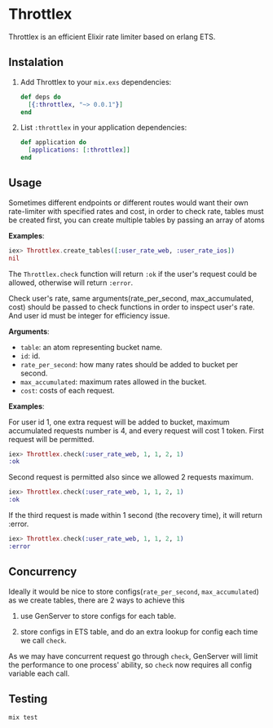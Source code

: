 # Throttlex

Throttlex is an efficient Elixir rate limiter based on erlang ETS.

## Instalation
1. Add Throttlex to your `mix.exs` dependencies:

    ```elixir
    def deps do
      [{:throttlex, "~> 0.0.1"}]
    end
    ```

2. List `:throttlex` in your application dependencies:

    ```elixir
    def application do
      [applications: [:throttlex]]
    end
    ```

## Usage

Sometimes different endpoints or different routes would want their own rate-limiter with specified rates and cost, in 
order to check rate, tables must be created first, you can create multiple tables by passing an array of atoms

**Examples**:
  ```elixir
  iex> Throttlex.create_tables([:user_rate_web, :user_rate_ios])
  nil
  ```

The `Throttlex.check` function will return `:ok` if the user's request could be allowed, otherwise will return `:error`.

Check user's rate, same arguments(rate_per_second, max_accumulated, cost) should be passed to check functions
in order to inspect user's rate. And user id must be integer for efficiency issue.

**Arguments**:
 - `table`: an atom representing bucket name.
 - `id`: id.
 - `rate_per_second`: how many rates should be added to bucket per second.
 - `max_accumulated`: maximum rates allowed in the bucket.
 - `cost`: costs of each request.

**Examples**:

  For user id 1, one extra request will be added to bucket, maximum accumulated requests number
  is 4, and every request will cost 1 token. First request will be permitted.

  ```elixir
  iex> Throttlex.check(:user_rate_web, 1, 1, 2, 1)
  :ok
  ```

  Second request is permitted also since we allowed 2 requests maximum.

  ```elixir
  iex> Throttlex.check(:user_rate_web, 1, 1, 2, 1)
  :ok
  ```

  If the third request is made within 1 second (the recovery time), it will return :error.

  ```elixir
  iex> Throttlex.check(:user_rate_web, 1, 1, 2, 1)
  :error
  ```

## Concurrency

Ideally it would be nice to store configs(`rate_per_second`, `max_accumulated`) as we create tables, there are 2 ways to achieve this

1. use GenServer to store configs for each table.

2. store configs in ETS table, and do an extra lookup for config each time we call `check`.

As we may have concurrent request go through `check`, GenServer will limit the performance to one process' ability, so `check` now requires all config
variable each call.

## Testing

```elixir
mix test
```
